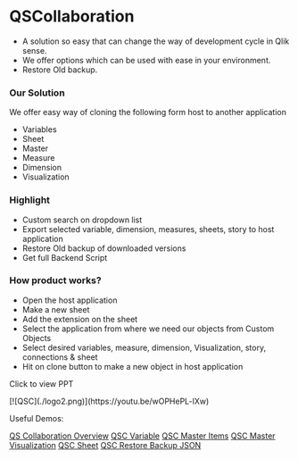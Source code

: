 # QSCollaboration

<ul>
<li>A solution so easy that can change the way of development cycle in Qlik sense.</li>
<li>We offer options which can be used with ease in your environment.</li>
<li>Restore Old backup.</li>
</ul>

<h3>Our Solution</h3>
<p>We offer easy way of cloning the following form host to another application</p>
<ul>
<li>Variables</li>
<li>Sheet</li>
<li>Master </li>
<li>Measure</li>
<li>Dimension</li>
<li>Visualization</li>
</ul>

<h3>Highlight</h3>
<ul>
  <li>Custom search on dropdown list</li>
  <li>Export selected variable, dimension, measures, sheets, story to host application</li>
  <li>Restore Old backup of downloaded versions</li>
  <li>Get full Backend Script</li>
</ul>


<h3>How product works?</h3>
<ul>
  <li>Open the host application</li>
  <li>Make a new sheet</li>
  <li>Add the extension on the sheet</li>
  <li>Select the application from where we need our objects from Custom Objects</li>
  <li>Select desired variables, measure, dimension, Visualization, story, connections & sheet</li>
  <li>Hit on clone button to make a new object in host application</li>
</ul>


<p>Click to view PPT</p>
[![QSC](./logo2.png)](https://youtu.be/wOPHePL-lXw)

<p>Useful Demos:</p>
<a href="https://youtu.be/3El9T8k1TuM">QS Collaboration Overview</a>
<a href="https://youtu.be/GByyGaGDdKo">QSC Variable</a>
<a href="https://youtu.be/vQClltBGZno">QSC Master Items</a>
<a href="https://youtu.be/ulA5KunWhBQ">QSC Master Visualization</a>
<a href="https://youtu.be/4FxyY7F_98Q">QSC Sheet</a>
<a href="https://youtu.be/QyIDEFUkfuc">QSC Restore Backup JSON</a>
